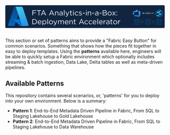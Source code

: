 ## <img src="/Assets/images/ftaanalyticsinabox.png" alt="FTA Analytics-in-a-Box: Deployment Accelerator" style="float: left; margin-right:10px;" />
&nbsp;

This section or set of patterns aims to provide a "Fabric Easy Button" for common scenarios. Something that shows how the pieces fit together in easy to deploy templates. Using the **patterns** available here, engineers will be able to quickly setup a Fabric environment which optionally includes streaming & batch ingestion, Data Lake, Delta tables as well as meta-driven pipelines.

## Available Patterns
This repository contains several scenarios, or, 'patterns' for you to deploy into your own environment. Below is a summary:

* **Pattern 1**:  End-to-End Metadata Driven Pipeline in Fabric, From SQL to Staging Lakehouse to Gold Lakehouse
* **Pattern 2**:  End-to-End Metadata Driven Pipeline in Fabric, From SQL to Staging Lakehouse to Data Warehouse